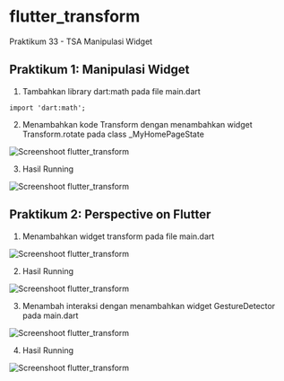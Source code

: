 # flutter_transform

Praktikum 33 - TSA Manipulasi Widget

## Praktikum 1: Manipulasi Widget

1. Tambahkan library dart:math pada file main.dart

``` import 'dart:math'; ```

2.  Menambahkan kode Transform dengan menambahkan widget Transform.rotate pada class _MyHomePageState

![Screenshoot flutter_transform](images/p33_2.png)

3. Hasil Running

![Screenshoot flutter_transform](images/p33_1.png)

## Praktikum 2: Perspective on Flutter

1. Menambahkan widget transform pada file main.dart

![Screenshoot flutter_transform](images/p33_4.png)

2. Hasil Running

![Screenshoot flutter_transform](images/p33_3.png)

3. Menambah interaksi dengan menambahkan widget GestureDetector pada main.dart

![Screenshoot flutter_transform](images/p33_6.png)

4. Hasil Running

![Screenshoot flutter_transform](images/p33_5.png)